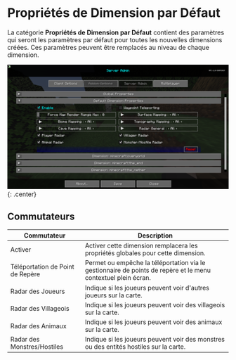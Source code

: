 # **Propriétés de Dimension par Défaut**

La catégorie **Propriétés de Dimension par Défaut** contient des paramètres qui seront les paramètres par défaut pour toutes les nouvelles dimensions créées. Ces paramètres peuvent être remplacés au niveau de chaque dimension.

![Propriétés de Dimension par Défaut](../../img/settings/server/default-dimension-properties.png){: .center}

## **Commutateurs**

| Commutateur                | Description                                                                              |
|----------------------------|------------------------------------------------------------------------------------------|
| Activer                    | Activer cette dimension remplacera les propriétés globales pour cette dimension.         |
| Téléportation de Point de Repère | Permet ou empêche la téléportation via le gestionnaire de points de repère et le menu contextuel plein écran. |
| Radar des Joueurs          | Indique si les joueurs peuvent voir d'autres joueurs sur la carte.                     |
| Radar des Villageois       | Indique si les joueurs peuvent voir des villageois sur la carte.                       |
| Radar des Animaux          | Indique si les joueurs peuvent voir des animaux sur la carte.                          |
| Radar des Monstres/Hostiles| Indique si les joueurs peuvent voir des monstres ou des entités hostiles sur la carte. |